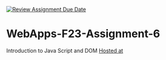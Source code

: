 [![Review Assignment Due Date](https://classroom.github.com/assets/deadline-readme-button-24ddc0f5d75046c5622901739e7c5dd533143b0c8e959d652212380cedb1ea36.svg)](https://classroom.github.com/a/b9NC0g7h)
# WebApps-F23-Assignment-6
Introduction to Java Script and DOM
[Hosted at]( https://44-563-webapps-f23.github.io/44563-webapps-f23-assignment6-Pravallika7120/author.html/tips.html/cruise.html/)
